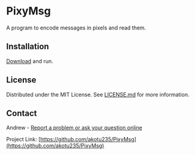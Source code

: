 # PixyMsg
A program to encode messages in pixels and read them.

## Installation
[Download](https://sourceforge.net/projects/pixymsg/) and run.

## License
Distributed under the MIT License. See [LICENSE.md](https://github.com/akotu235/PixyMsg/blob/master/LICENSE.md) for more information.

## Contact
Andrew - [Report a problem or ask your question online](//widget.gg.pl/widget/38fe4ce527f071b3b70ecd72dadbb984438e54ac747479461c9331e371a4c2f0#uin%3D73836695%7Cmsg_online%3D%7Cmsg_offline%3DLeave%20a%20message%20and%20contact%20information%20and%20I%20will%20answer%20your%20question.%7Chash%3D38fe4ce527f071b3b70ecd72dadbb984438e54ac747479461c9331e371a4c2f0)

Project Link: [https://github.com/akotu235/PixyMsg](https://github.com/akotu235/PixyMsg)
